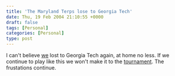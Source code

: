 ```yaml
---
title: 'The Maryland Terps lose to Georgia Tech'
date: Thu, 19 Feb 2004 21:10:55 +0000
draft: false
tags: [Personal]
categories: [Personal]
type: post
---
```


I can't believe [we](http://www.umd.edu) lost to Georgia Tech again, at home no less. If we continue to play like this we won't make it to the [tournament](http://www.ncaasports.com/basketball/mens/story/7029534). The frustations continue.